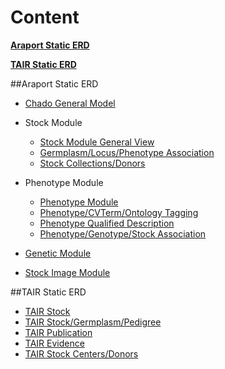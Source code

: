 # Content
 **[Araport Static ERD](#araport-static-erd)**
 
 **[TAIR Static ERD](#tair-static-erd)**

##<a name="araport-static-erd"></a>Araport Static ERD 

* [Chado General Model](datamodel_erd/static/araport/chado_general_model.png)

* Stock Module
	* [Stock Module General View](datamodel_erd/static/araport/stock_general_view.png)
	* [Germplasm/Locus/Phenotype Association](datamodel_erd/static/araport/germplasm_locus_phenotype.png)
	* [Stock Collections/Donors](datamodel_erd/static/araport/stock_collections_donors.jpg)
* Phenotype Module
	* [Phenotype Module](datamodel_erd/static/araport/phenotype_datamodel.png)
	* [Phenotype/CVTerm/Ontology Tagging](datamodel_erd/static/araport/phenotype_cvterm_ontology_tagging.jpg)
	* [Phenotype Qualified Description](datamodel_erd/static/araport/phenotype_qualified_description.jpg)
	* [Phenotype/Genotype/Stock Association](datamodel_erd/static/araport/phenotype_genotype_stock_association.jpg)
	
* [Genetic Module](datamodel_erd/static/araport/genetic_module.jpg)

* [Stock Image Module](datamodel_erd/static/araport/stock_image.jpg)

##<a name="tair-static-erd"></a>TAIR Static ERD 

* [TAIR Stock](datamodel_erd/static/tair/tair_stock_general_view.jpg)
* [TAIR Stock/Germplasm/Pedigree](datamodel_erd/static/tair/germlasm_stock_association.jpg)
* [TAIR Publication](datamodel_erd/static/tair/tair_publications.jpg)
* [TAIR Evidence](datamodel_erd/static/tair/tair_evidence.jpg)
* [TAIR Stock Centers/Donors](datamodel_erd/static/tair/stock_centers_donor_association.jpg)


